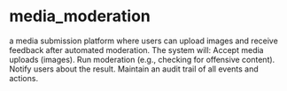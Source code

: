 # media_moderation
a media submission platform where users can upload images and receive feedback after automated moderation. The system will:  Accept media uploads (images).  Run moderation (e.g., checking for offensive content).  Notify users about the result.  Maintain an audit trail of all events and actions.

